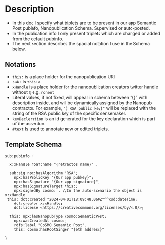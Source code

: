 # Description

- In this doc I specify what triplets are to be present in our app Semantic Post pubinfo, Nanopublication Schema. Supervised or auto-posted.
- In the publication info I only present triplets which are changed or added from the default pubinfo.
- The next section describes the spacial notation I use in the Schema below.

## Notations

- `this:` is a place holder for the nanopublication URI
- `sub:`  is `this:#`
- `xHandle` is a place holder for the nanopublication creators twitter handle without `@` e.g. `ronent`
- Literal values, if not fixed, will appear in schema between “{}” with description inside, and will be dynamically assigned by the Nanopub contractor. For example, `"{ RSA public key}"` will be replaced with the string of the RSA public key of the specific sensemaker.
- `keyDecleration` is an id generated for the key declaration which is part of the assertion.
- `#text`  Is used to annotate new or edited triplets.


## Template Schema
```
sub:pubinfo {

  x:xHandle foaf:name "{retractos name}" . 

  sub:sig npx:hasAlgorithm "RSA";
    npx:hasPublicKey "{Our app pubkey}";
    npx:hasSignature "{Our app signature}";
    npx:hasSignatureTarget this:;
    npx:signedBy cosmo: . //In the auto-scenario the object is x:xHandle
 this: dct:created "2024-04-01T18:09:48.060Z"^^xsd:dateTime;
    dct:creator x:xHandle;
    dct:license <https://creativecommons.org/licenses/by/4.0/>;
    
  this: npx:hasNanopubType cosmo:SemanticPost;
    npx:wasCreatedAt cosmo:;
    rdfs:label "CoSMO Semantic Post".
    this: cosmo:hasRootSinger "{eth address}"
    
}
```

